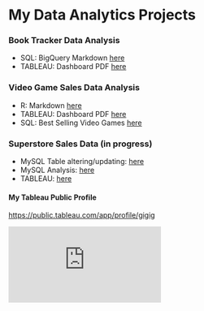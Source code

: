 
# My Data Analytics Projects

### Book Tracker Data Analysis

- SQL: BigQuery Markdown [here](https://github.com/Gigi-gg/MyPortfolio/blob/11cf4d7f805daa04bf7f520663309b3f550d0cf8/BiqQuery_Book%20Tracker.md)  
- TABLEAU: Dashboard PDF [here](https://github.com/Gigi-gg/MyPortfolio/blob/4b967874dbacf4b16594e480cf8a9c14106a7eba/Tableau%20Dashboard_Book%20Tracker.pdf)

### Video Game Sales Data Analysis
- R: Markdown [here](https://github.com/Gigi-gg/MyPortfolio/blob/3a6d79b332b5e2811ff5cd403c52ba898892ea4b/Rmarkdown_VideoGameSales.pdf)
- TABLEAU: Dashboard PDF [here](https://github.com/Gigi-gg/MyPortfolio/blob/3a6d79b332b5e2811ff5cd403c52ba898892ea4b/Tableau%20Dashboard_Video%20Game%20Sales.pdf)
- SQL: Best Selling Video Games [here](DataCamp_Project_BestSellingVideoGames.md)

### Superstore Sales Data (in progress)
- MySQL Table altering/updating: [here](https://github.com/Gigi-gg/MyPortfolio/blob/a6bc157bf8b151a532db61941157ab4928bce3db/MySQL%20Superstore%20Alter_table.sql)
- MySQL Analysis: [here](https://github.com/Gigi-gg/MyPortfolio/blob/3b09a4affc5ebaf6bedc811f79c3461437cb9000/MySQL%20Superstore%20Analysis.sql)
- TABLEAU: [here](https://github.com/Gigi-gg/MyPortfolio/blob/3dfb019ab1e6614f567212aa8f85d49b714f05b1/Tableau%20Dashboard%20Superstore.pdf)


#### My Tableau Public Profile
https://public.tableau.com/app/profile/gigig

![Datacamp Certificate](https://github.com/Gigi-gg/MyPortfolio/blob/5923b853e3612cf6d60c2822cacaf41256c25b25/Data%20Analyst%20Associate%20Certificate.pdf)
